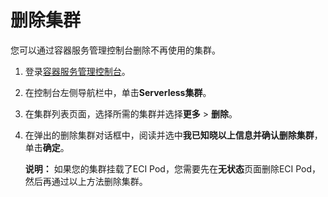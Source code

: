 # 删除集群

您可以通过容器服务管理控制台删除不再使用的集群。

1.  登录[容器服务管理控制台](https://cs.console.aliyun.com)。

2.  在控制台左侧导航栏中，单击**Serverless集群**。

3.  在集群列表页面，选择所需的集群并选择**更多** \> **删除**。

4.  在弹出的删除集群对话框中，阅读并选中**我已知晓以上信息并确认删除集群**，单击**确定**。

    **说明：** 如果您的集群挂载了ECI Pod，您需要先在**无状态**页面删除ECI Pod，然后再通过以上方法删除集群。


